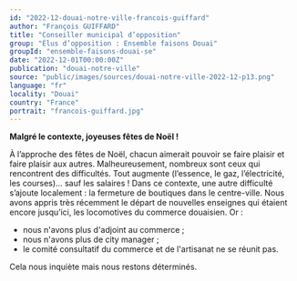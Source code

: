 ```yaml
---
id: "2022-12-douai-notre-ville-francois-guiffard"
author: "François GUIFFARD"
title: "Conseiller municipal d’opposition"
group: "Élus d’opposition : Ensemble faisons Douai"
groupId: "ensemble-faisons-douai-se"
date: "2022-12-01T00:00:00Z"
publication: "douai-notre-ville"
source: "public/images/sources/douai-notre-ville-2022-12-p13.png"
language: "fr"
locality: "Douai"
country: "France"
portrait: "francois-guiffard.jpg"
---
```


**Malgré le contexte, joyeuses fêtes de Noël !**

À l’approche des fêtes de Noël, chacun aimerait pouvoir se faire plaisir et faire plaisir aux autres. Malheureusement, nombreux sont ceux qui rencontrent des difficultés. Tout augmente (l’essence, le gaz, l’électricité, les courses)… sauf les salaires ! Dans ce contexte, une autre difficulté s’ajoute localement : la fermeture de boutiques dans le centre-ville. Nous avons appris très récemment le départ de nouvelles enseignes qui étaient encore jusqu’ici, les locomotives du commerce douaisien.
Or :
- nous n'avons plus d'adjoint au commerce ;
- nous n'avons plus de city manager ;
- le comité consultatif du commerce et de l'artisanat ne se réunit pas.

Cela nous inquiète mais nous restons déterminés.
